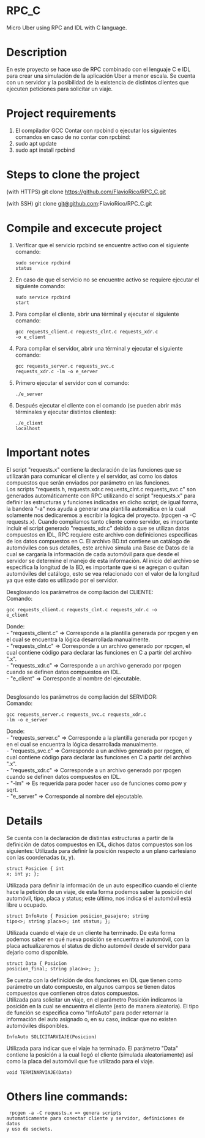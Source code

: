 # RPC_C
Micro Uber using RPC and IDL with C language.
 
# Description
En este proyecto se hace uso de RPC combinado con el lenguaje C e IDL para crear una simulación de la aplicación Uber a menor escala. Se cuenta con un servidor y la posibilidad de la existencia de distintos clientes que ejecuten peticiones para solicitar un viaje.
 
# Project requirements
  1) El compilador GCC
Contar con rpcbind o ejecutar los siguientes comandos en caso de no contar con rpcbind:
  1) sudo apt update
  2) sudo apt install rpcbind
  
# Steps to clone the project
(with HTTPS)
git clone https://github.com/FlavioRico/RPC_C.git

(with SSH)
git clone git@github.com:FlavioRico/RPC_C.git
 
# Compile and excecute project
1) Verificar que el servicio rpcbind se encuentre activo con el siguiente comando:
    <code><pre>sudo service rpcbind status</code></pre>
2) En caso de que el servicio no se encuentre activo se requiere ejecutar el siguiente comando:
    <code><pre>sudo service rpcbind start</code></pre>
3) Para compilar el cliente, abrir una términal y ejecutar el siguiente comando:
    <code><pre>gcc requests_client.c requests_clnt.c requests_xdr.c -o e_client</code></pre>
4) Para compilar el servidor, abrir una términal y ejecutar el siguiente comando:
    <code><pre>gcc requests_server.c requests_svc.c requests_xdr.c -lm -o e_server</code></pre>
5) Primero ejecutar el servidor con el comando:
    <code><pre>./e_server</code></pre>
6) Después ejecutar el cliente con el comando (se pueden abrir más términales y ejecutar distintos clientes):
    <code><pre>./e_client localhost</code></pre>
 
# Important notes
El script "requests.x" contiene la declaración de las funciones que se utilizarán para comunicar el cliente y el servidor, así como los datos compuestos que serán enviados por parámetro en las funciones.<br />
Los scripts "requests.h, requests.xdr.c requests_clnt.c requests_svc.c" son generados automáticamente con RPC utilizando el script "requests.x" para definir las estructuras y funciones indicadas en dicho script; de igual forma, la bandera "-a" nos ayuda a generar una plantilla automática en la cual solamente nos dedicaremos a escribir la lógica del proyecto. (rpcgen -a -C requests.x).
Cuando compilamos tanto cliente como servidor, es importante incluir el script generado "requests_xdr.c" debido a que se utilizan datos compuestos en IDL, RPC requiere este archivo con definiciones específicas de los datos compuestos en C.
El archivo BD.txt contiene un catálogo de automóviles con sus detalles, este archivo simula una Base de Datos de la cual se cargaría la información de cada automóvil para que desde el servidor se determine el manejo de esta información. Al inicio del archivo se especifica la longitud de la BD, es importante que si se agregan o quitan automóviles del catálogo, esto se vea relacionado con el valor de la longitud ya que este dato es utilizado por el servidor.<br />
 
Desglosando los parámetros de compilación del CLIENTE:<br />
    Comando: <pre><code>gcc requests_client.c requests_clnt.c requests_xdr.c -o e_client</pre></code>
    Donde:<br />
    - "requests_client.c" => Corresponde a la plantilla generada por rpcgen y en el cual se encuentra la lógica desarrollada manualmente.<br />
    - "requests_clnt.c" => Corresponde a un archivo generado por rpcgen, el cual contiene código para declarar las funciones en C a partir del archivo ".x".<br />
    - "requests_xdr.c" => Corresponde a un archivo generado por rpcgen cuando se definen datos compuestos en IDL.<br />
    - "e_client" => Corresponde al nombre del ejecutable.<br /><br />
 
Desglosando los parámetros de compilación del SERVIDOR:<br />
    Comando: <pre><code>gcc requests_server.c requests_svc.c requests_xdr.c -lm -o e_server</pre></code> 
    Donde:<br />
    - "requests_server.c" => Corresponde a la plantilla generada por rpcgen y en el cual se encuentra la lógica desarrollada manualmente.<br />
    - "requests_svc.c" => Corresponde a un archivo generado por rpcgen, el cual contiene código para declarar las funciones en C a partir del archivo ".x".<br />
    - "requests_xdr.c" => Corresponde a un archivo generado por rpcgen cuando se definen datos compuestos en IDL.<br />
    - "-lm" => Es requerida para poder hacer uso de funciones como pow y sqrt.<br />
    - "e_server" => Corresponde al nombre del ejecutable.<br />
 
# Details
Se cuenta con la declaración de distintas estructuras a partir de la definición de datos compuestos en IDL, dichos datos compuestos son los siguientes:
    Utilizada para definir la posición respecto a un plano cartesiano con las coordenadas (x, y).
        <pre><code>struct Posicion {
            int x;
            int y;
        };
        </code></pre>
    Utilizada para definir la información de un auto específico cuando el cliente hace la petición de un viaje, de esta forma podemos saber la posición del automóvil, tipo, placa y status; este último, nos indica si el automóvil está libre u ocupado.
        <pre><code>struct InfoAuto {
            Posicion posicion_pasajero;
            string tipo<>;
            string placa<>;
            int status;
        };
        </code></pre>
    Utilizada cuando el viaje de un cliente ha terminado. De esta forma podemos saber en qué nueva posición se encuentra el automóvil, con la placa actualizaremos el status de dicho automóvil desde el servidor para dejarlo como disponible.
        <code><pre>struct Data {
            Posicion posicion_final;
            string placa<>;
        };
        </code></pre>
Se cuenta con la definición de dos funciones en IDL que tienen como parámetro un dato compuesto, en algunos campos se tienen datos compuestos que contienen otros datos compuestos.<br />
    Utilizada para solicitar un viaje, en el parámetro Posición indicamos la posición en la cual se encuentra el cliente (esto de manera aleatoria). El tipo de función se especifica como "InfoAuto" para poder retornar la información del auto asignado o, en su caso, indicar que no existen automóviles disponibles.<br />
        <code><pre>InfoAuto SOLICITARVIAJE(Posicion)</code></pre>
    Utilizada para indicar que el viaje ha terminado. El parámetro "Data" contiene la posición a la cual llegó el cliente (simulada aleatoriamente) así como la placa del automóvil que fue utilizado para el viaje.<br />
        <code><pre>void TERMINARVIAJE(Data)</code></pre>

# Others line commands:
<code><pre>
rpcgen -a -C requests.x => genera scripts automaticamente para conectar cliente y servidor, definiciones de datos y uso de sockets.
</code></pre>
